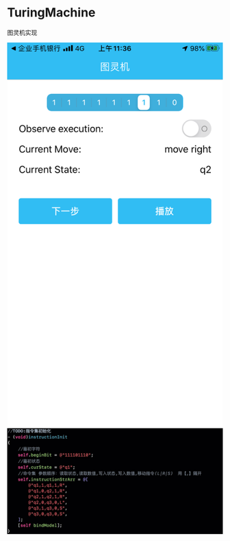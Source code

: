 # TuringMachine

图灵机实现

![home](https://github.com/freesan44/TuringMachine/blob/master/TuringMachine/show.PNG)
![](https://github.com/freesan44/TuringMachine/blob/master/TuringMachine/show1.jpeg)
